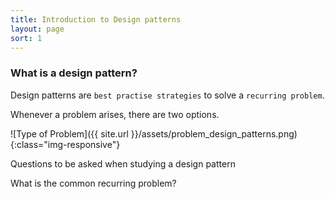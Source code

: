 ```yaml
---
title: Introduction to Design patterns
layout: page
sort: 1
---
```


### What is a design pattern?

Design patterns are `best practise strategies` to solve a `recurring problem`.


Whenever a problem arises, there are two options.


![Type of Problem]({{ site.url }}/assets/problem_design_patterns.png){:class="img-responsive"}

Questions to be asked when studying a design pattern

What is the common recurring problem?

